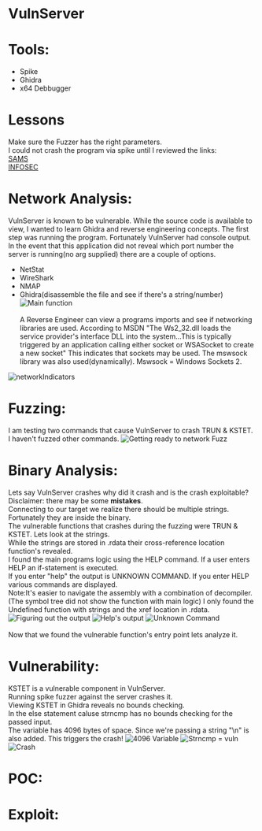 # VulnServer

# Tools:
* Spike
* Ghidra
* x64 Debbugger

# Lessons
Make sure the Fuzzer has the right parameters.<br>I could not crash the program via spike until I reviewed the links: <br>[SAMS](https://samsclass.info/127/proj/p16-spike.htm)<br>[INFOSEC](https://resources.infosecinstitute.com/topic/intro-to-fuzzing/)


# Network Analysis:
VulnServer is known to be vulnerable. While the source code is available to view, I wanted to learn Ghidra and reverse engineering concepts.
The first step was running the program. Fortunately VulnServer had console output.
In the event that this application did not reveal which port number the server is running(no arg supplied) there are a couple of options.
* NetStat
* WireShark
* NMAP
* Ghidra(disassemble the file and see if there's a string/number) 
![Main function](images/main.PNG)
<br><br>A Reverse Engineer can view a programs imports and see if networking libraries are used. According to MSDN "The Ws2_32.dll loads the service provider's interface DLL into the system...This is typically triggered by an application calling either socket or WSASocket to create a new socket" This indicates that sockets may be used. The mswsock library was also used(dynamically). Mswsock = Windows Sockets 2.

![networkIndicators](images/networkIndicators.PNG)
# Fuzzing:
I am testing two commands that cause VulnServer to crash TRUN & KSTET.<br> I haven't fuzzed other commands. 
![Getting ready to network Fuzz](images/readyFuzz.PNG)

# Binary Analysis:
Lets say VulnServer crashes why did it crash and is the crash exploitable?<br>
Disclaimer: there may be some <b>mistakes</b>.<br>
Connecting to our target we realize there should be multiple strings. Fortunately they are inside the binary.<br>
The vulnerable functions that crashes during the fuzzing were TRUN & KSTET. Lets look at the strings.<br>
While the strings are stored in .rdata their cross-reference location function's revealed.<br>
I found the main programs logic using the HELP command. If a user enters HELP an if-statement is executed.<br>
If you enter "help" the output is UNKNOWN COMMAND. If you enter HELP various commands are displayed.
<br>Note:It's easier to navigate the assembly with a combination of decompiler.(The symbol tree did not show the function with main logic)
I only found the Undefined function with strings and the xref location in .rdata.
![Figuring out the output](images/figureOut.PNG)
![Help's output](images/help1.PNG)
![Unknown Command](images/unknown.PNG)
<br><br> Now that we found the vulnerable function's entry point lets analyze it.

# Vulnerability:
KSTET is a vulnerable component in VulnServer.<br>
Running spike fuzzer against the server crashes it.<br>
Viewing KSTET in Ghidra reveals no bounds checking.<br>
In the else statement caluse strncmp has no bounds checking for the passed input.<br>
The variable has 4096 bytes of space. Since we're passing a string "\n" is also added. This triggers the crash!
![4096 Variable](images/var.PNG)
![Strncmp = vuln](images/vuln.PNG)
![Crash](images/crash.PNG)

# POC:

# Exploit:
